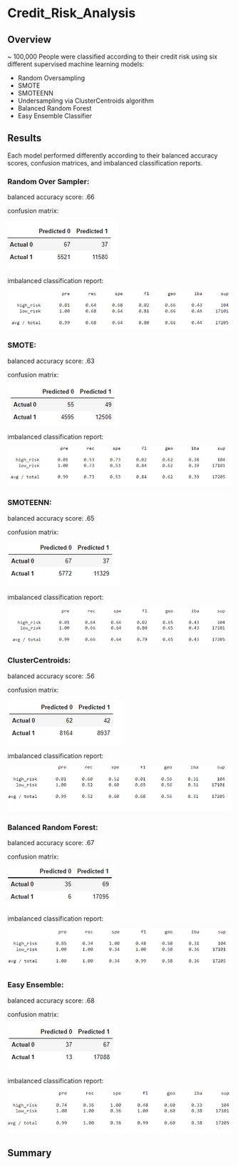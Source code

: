 # Credit_Risk_Analysis

## Overview

~ 100,000 People were classified according to their credit risk using six different supervised machine learning models:
  * Random Oversampling
  * SMOTE
  * SMOTEENN
  * Undersampling via ClusterCentroids algorithm
  * Balanced Random Forest
  * Easy Ensemble Classifier


## Results

Each model performed differently according to their balanced accuracy scores, confusion matrices, and imbalanced classification reports.

### Random Over Sampler:

balanced accuracy score: .66

confusion matrix:

![](images/oversampling_cm.PNG)

imbalanced classification report:

![](images/oversampling_report.PNG)

### SMOTE:

balanced accuracy score: .63

confusion matrix:

![](images/SMOTE_cm.PNG)

imbalanced classification report:

![](images/SMOTE_report.PNG)

### SMOTEENN:

balanced accuracy score: .65

confusion matrix:

![](images/SMOTEENN_cm.PNG)

imbalanced classification report:

![](images/SMOTEENN_report.PNG)

### ClusterCentroids:

balanced accuracy score: .56

confusion matrix:

![](images/undersampling_cm.PNG)

imbalanced classification report:

![](images/undersampling_report.PNG)

### Balanced Random Forest:

balanced accuracy score: .67

confusion matrix:

![](images/randomforest_cm.PNG)

imbalanced classification report:

![](images/randomforest_report.PNG)

### Easy Ensemble:

balanced accuracy score: .68

confusion matrix:

![](images/easye_cm.PNG)

imbalanced classification report:

![](images/easye_report.PNG)

## Summary
